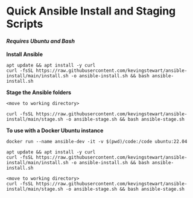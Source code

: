 # Quick Ansible Install and Staging Scripts

#### *Requires Ubuntu and Bash*

**Install Ansible**
    
    apt update && apt install -y curl
    curl -fsSL https://raw.githubusercontent.com/kevingstewart/ansible-install/main/install.sh -o ansible-install.sh && bash ansible-install.sh


**Stage the Ansible folders**

    <move to working directory>
    
    curl -fsSL https://raw.githubusercontent.com/kevingstewart/ansible-install/main/stage.sh -o ansible-stage.sh && bash ansible-stage.sh
    
    
**To use with a Docker Ubuntu instance**

    docker run --name ansible-dev -it -v $(pwd)/code:/code ubuntu:22.04

    apt update && apt install -y curl
    curl -fsSL https://raw.githubusercontent.com/kevingstewart/ansible-install/main/install.sh -o ansible-install.sh && bash ansible-install.sh
    
    <move to working directory>
    curl -fsSL https://raw.githubusercontent.com/kevingstewart/ansible-install/main/stage.sh -o ansible-stage.sh && bash ansible-stage.sh
    
